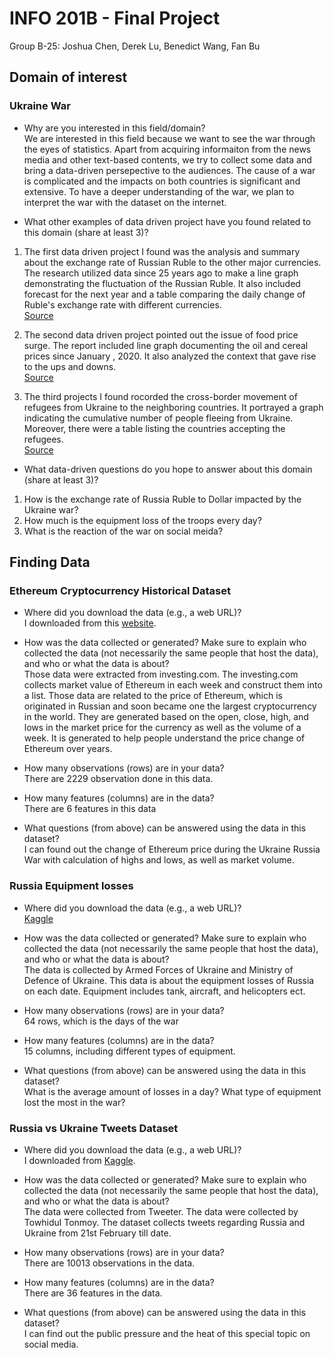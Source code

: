 # INFO 201B - Final Project
Group B-25: Joshua Chen, Derek Lu, Benedict Wang, Fan Bu

## Domain of interest
### Ukraine War
- Why are you interested in this field/domain?\
We are interested in this field because we want to see the war through the eyes of statistics. Apart from acquiring informaiton from the news media and other
text-based contents, we try to collect some data and bring a data-driven persepective to the audiences. The cause of a war is complicated and the impacts on 
both countries is significant and extensive. To have a deeper understanding of the war, we plan to interpret the war with the dataset on the internet.

- What other examples of data driven project have you found related to this domain (share at least 3)?

1. The first data driven project I found was the analysis and summary about the exchange rate of Russian Ruble to the other major currencies.
The research utilized data since 25 years ago to make a line graph demonstrating the fluctuation of the Russian Ruble. It also included forecast for the next 
year and a table comparing the daily change of Ruble's exchange rate with different currencies.\
[Source](https://tradingeconomics.com/russia/currency#:~:text=The%20Russian%20Ruble%20is%20expected,86.32%20in%2012%20months%20time.)

2. The second data driven project pointed out the issue of food price surge. The report included line graph documenting the oil and cereal prices since January
, 2020. It also analyzed the context that gave rise to the ups and downs.\
[Source](https://www.investmentmonitor.ai/sectors/agribusiness/weekly-data-food-prices-rising-faster-ever-ukraine-russia)

3. The third projects I found rocorded the cross-border movement of refugees from Ukraine to the neighboring countries. It portrayed a graph indicating the 
cumulative number of people fleeing from Ukraine. Moreover, there were a table listing the countries accepting the refugees.\
[Source](https://data2.unhcr.org/en/situations/ukraine)

- What data-driven questions do you hope to answer about this domain (share at least 3)?

1. How is the exchange rate of Russia Ruble to Dollar impacted by the Ukraine war?
2. How much is the equipment loss of the troops every day?
3. What is the reaction of the war on social meida?

## Finding Data
### Ethereum Cryptocurrency Historical Dataset

- Where did you download the data (e.g., a web URL)?\
I downloaded from this [website](https://www.kaggle.com/datasets/kaushiksuresh147/ethereum-cryptocurrency-historical-dataset?resource=download).

- How was the data collected or generated? Make sure to explain who collected the data (not necessarily the same people that host the data), and who or what the data is about?\
Those data were extracted from investing.com. The investing.com collects market value of Ethereum in each week and construct them into a list.
Those data are related to the price of Ethereum, which is originated in Russian and soon became one the largest cryptocurrency in the world.
They are generated based on the open, close, high, and lows in the market price for the currency as well as the volume of a week. It is generated to help
people understand the price change of Ethereum over years. 

- How many observations (rows) are in your data?\
There are 2229 observation done in this data. 

- How many features (columns) are in the data?\
There are 6 features in this data

- What questions (from above) can be answered using the data in this dataset?\
I can found out the change of Ethereum price during the Ukraine Russia War with calculation of highs and lows, as well as market volume. 

### Russia Equipment losses

- Where did you download the data (e.g., a web URL)?\
[Kaggle](https://www.kaggle.com/datasets/piterfm/2022-ukraine-russian-war)

- How was the data collected or generated? Make sure to explain who collected the data (not necessarily the same people that host the data), and who or what the data is about?\
The data is collected by Armed Forces of Ukraine and Ministry of Defence of Ukraine. This data is about the equipment losses of Russia on each date.
Equipment includes tank, aircraft, and helicopters ect.

- How many observations (rows) are in your data?\
64 rows, which is the days of the war

- How many features (columns) are in the data?\
15 columns, including different types of equipment.

- What questions (from above) can be answered using the data in this dataset?\
What is the average amount of losses in a day?
What type of equipment lost the most in the war?

### Russia vs Ukraine Tweets Dataset

- Where did you download the data (e.g., a web URL)?\
I downloaded from [Kaggle](https://www.kaggle.com/datasets/towhidultonmoy/russia-vs-ukraine-tweets-datasetdaily-updated?resource=download).


- How was the data collected or generated? Make sure to explain who collected the data (not necessarily the same people that host the data), and who or what the data is about?\
The data were collected from Tweeter. The data were collected by Towhidul Tonmoy. The dataset collects tweets regarding Russia and Ukraine from 21st February till date.

- How many observations (rows) are in your data?\
There are 10013 observations in the data.

- How many features (columns) are in the data?\
There are 36 features in the data.

- What questions (from above) can be answered using the data in this dataset?\
I can find out the public pressure and the heat of this special topic on social media.